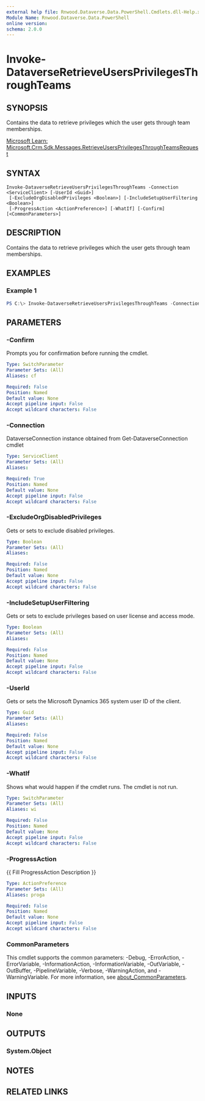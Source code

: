 ```yaml
---
external help file: Rnwood.Dataverse.Data.PowerShell.Cmdlets.dll-Help.xml
Module Name: Rnwood.Dataverse.Data.PowerShell
online version:
schema: 2.0.0
---
```


# Invoke-DataverseRetrieveUsersPrivilegesThroughTeams

## SYNOPSIS
Contains the data to retrieve privileges which the user gets through team memberships.

[Microsoft Learn: Microsoft.Crm.Sdk.Messages.RetrieveUsersPrivilegesThroughTeamsRequest](https://learn.microsoft.com/dotnet/api/Microsoft.Crm.Sdk.Messages.RetrieveUsersPrivilegesThroughTeamsRequest)

## SYNTAX

```
Invoke-DataverseRetrieveUsersPrivilegesThroughTeams -Connection <ServiceClient> [-UserId <Guid>]
 [-ExcludeOrgDisabledPrivileges <Boolean>] [-IncludeSetupUserFiltering <Boolean>]
 [-ProgressAction <ActionPreference>] [-WhatIf] [-Confirm] [<CommonParameters>]
```

## DESCRIPTION
Contains the data to retrieve privileges which the user gets through team memberships.

## EXAMPLES

### Example 1
```powershell
PS C:\> Invoke-DataverseRetrieveUsersPrivilegesThroughTeams -Connection <ServiceClient> -UserId <Guid> -ExcludeOrgDisabledPrivileges <Boolean> -IncludeSetupUserFiltering <Boolean>
```

## PARAMETERS

### -Confirm
Prompts you for confirmation before running the cmdlet.

```yaml
Type: SwitchParameter
Parameter Sets: (All)
Aliases: cf

Required: False
Position: Named
Default value: None
Accept pipeline input: False
Accept wildcard characters: False
```

### -Connection
DataverseConnection instance obtained from Get-DataverseConnection cmdlet

```yaml
Type: ServiceClient
Parameter Sets: (All)
Aliases:

Required: True
Position: Named
Default value: None
Accept pipeline input: False
Accept wildcard characters: False
```

### -ExcludeOrgDisabledPrivileges
Gets or sets to exclude disabled privileges.

```yaml
Type: Boolean
Parameter Sets: (All)
Aliases:

Required: False
Position: Named
Default value: None
Accept pipeline input: False
Accept wildcard characters: False
```

### -IncludeSetupUserFiltering
Gets or sets to exclude privileges based on user license and access mode.

```yaml
Type: Boolean
Parameter Sets: (All)
Aliases:

Required: False
Position: Named
Default value: None
Accept pipeline input: False
Accept wildcard characters: False
```

### -UserId
Gets or sets the Microsoft Dynamics 365 system user ID of the client.

```yaml
Type: Guid
Parameter Sets: (All)
Aliases:

Required: False
Position: Named
Default value: None
Accept pipeline input: False
Accept wildcard characters: False
```

### -WhatIf
Shows what would happen if the cmdlet runs. The cmdlet is not run.

```yaml
Type: SwitchParameter
Parameter Sets: (All)
Aliases: wi

Required: False
Position: Named
Default value: None
Accept pipeline input: False
Accept wildcard characters: False
```

### -ProgressAction
{{ Fill ProgressAction Description }}

```yaml
Type: ActionPreference
Parameter Sets: (All)
Aliases: proga

Required: False
Position: Named
Default value: None
Accept pipeline input: False
Accept wildcard characters: False
```

### CommonParameters
This cmdlet supports the common parameters: -Debug, -ErrorAction, -ErrorVariable, -InformationAction, -InformationVariable, -OutVariable, -OutBuffer, -PipelineVariable, -Verbose, -WarningAction, and -WarningVariable. For more information, see [about_CommonParameters](http://go.microsoft.com/fwlink/?LinkID=113216).

## INPUTS

### None
## OUTPUTS

### System.Object
## NOTES

## RELATED LINKS
